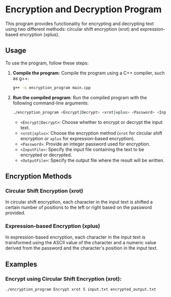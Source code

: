 # Encryption and Decryption Program

This program provides functionality for encrypting and decrypting text using two different methods: circular shift encryption (xrot) and expression-based encryption (xplus).

## Usage

To use the program, follow these steps:

1. **Compile the program**: Compile the program using a C++ compiler, such as g++:

    ```bash
    g++ -o encryption_program main.cpp
    ```

2. **Run the compiled program**: Run the compiled program with the following command-line arguments:

    ```bash
    ./encryption_program <Encrypt|Decrypt> <xrot|xplus> <Password> <InputFile> <OutputFile>
    ```

    - `<Encrypt|Decrypt>`: Choose whether to encrypt or decrypt the input text.
    - `<xrot|xplus>`: Choose the encryption method (`xrot` for circular shift encryption or `xplus` for expression-based encryption).
    - `<Password>`: Provide an integer password used for encryption.
    - `<InputFile>`: Specify the input file containing the text to be encrypted or decrypted.
    - `<OutputFile>`: Specify the output file where the result will be written.

## Encryption Methods

### Circular Shift Encryption (xrot)

In circular shift encryption, each character in the input text is shifted a certain number of positions to the left or right based on the password provided.

### Expression-based Encryption (xplus)

In expression-based encryption, each character in the input text is transformed using the ASCII value of the character and a numeric value derived from the password and the character's position in the input text.

## Examples

### Encrypt using Circular Shift Encryption (xrot):

```bash
./encryption_program Encrypt xrot 5 input.txt encrypted_output.txt
